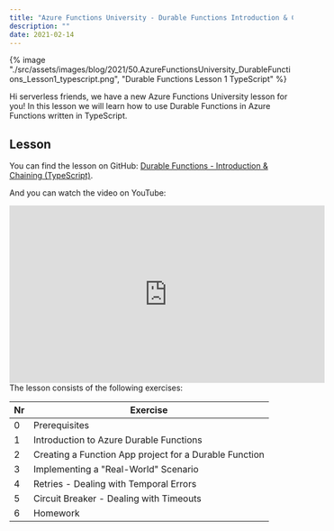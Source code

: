 ```yaml
---
title: "Azure Functions University - Durable Functions Introduction & Chaining (TypeScript)"
description: ""
date: 2021-02-14
---
```


{% image "./src/assets/images/blog/2021/50.AzureFunctionsUniversity_DurableFunctions_Lesson1_typescript.png", "Durable Functions Lesson 1 TypeScript" %}

Hi serverless friends, we have a new Azure Functions University lesson for you! In this lesson we will learn how to use Durable Functions in Azure Functions written in TypeScript.

## Lesson

You can find the lesson on GitHub: [Durable Functions - Introduction & Chaining (TypeScript)](https://github.com/marcduiker/azure-functions-university/tree/main/lessons/typescript/durable-functions/chaining/README.md).

And you can watch the video on YouTube:

<iframe width="560" height="315" src="https://www.youtube.com/embed/gE130BITP9g" title="YouTube video player" frameborder="0" allow="accelerometer; autoplay; clipboard-write; encrypted-media; gyroscope; picture-in-picture" allowfullscreen></iframe>

<br>
The lesson consists of the following exercises:

|Nr|Exercise
|-|-
|0|Prerequisites
|1|Introduction to Azure Durable Functions
|2|Creating a Function App project for a Durable Function
|3|Implementing a "Real-World" Scenario
|4|Retries - Dealing with Temporal Errors
|5|Circuit Breaker - Dealing with Timeouts
|6|Homework